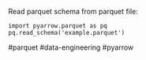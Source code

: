 Read parquet schema from parquet file:

```
import pyarrow.parquet as pq
pq.read_schema('example.parquet')
```


#parquet
#data-engineering
#pyarrow
